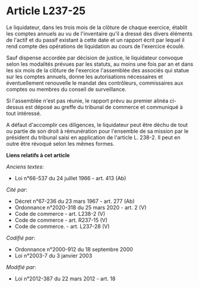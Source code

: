 # Article L237-25

Le liquidateur, dans les trois mois de la clôture de chaque exercice, établit les comptes annuels au vu de l'inventaire qu'il
a dressé des divers éléments de l'actif et du passif existant à cette date et un rapport écrit par lequel il rend compte des
opérations de liquidation au cours de l'exercice écoulé. 

Sauf dispense accordée par décision de justice, le liquidateur convoque selon les modalités prévues par les statuts, au moins
une fois par an et dans les six mois de la clôture de l'exercice l'assemblée des associés qui statue sur les comptes annuels,
donne les autorisations nécessaires et éventuellement renouvelle le mandat des contrôleurs, commissaires aux comptes ou
membres du conseil de surveillance. 

Si l'assemblée n'est pas réunie, le rapport prévu au premier alinéa ci-dessus est déposé au greffe du tribunal de commerce et
communiqué à tout intéressé. 

A défaut d'accomplir ces diligences, le liquidateur peut être déchu de tout ou partie de son droit à rémunération pour
l'ensemble de sa mission par le président du tribunal saisi en application de l'article L. 238-2. Il peut en outre être
révoqué selon les mêmes formes.

**Liens relatifs à cet article**

_Anciens textes_:

  - Loi n°66-537 du 24 juillet 1966 - art. 413 (Ab)

_Cité par_:

  - Décret n°67-236 du 23 mars 1967 - art. 277 (Ab)
  - Ordonnance n°2020-318 du 25 mars 2020 - art. 2 (V)
  - Code de commerce - art. L238-2 (V)
  - Code de commerce - art. R237-15 (V)
  - Code de commerce. - art. L237-28 (V)

_Codifié par_:

  - Ordonnance n°2000-912 du 18 septembre 2000
  - Loi n°2003-7 du 3 janvier 2003

_Modifié par_:

  - Loi n°2012-387 du 22 mars 2012 - art. 18
